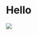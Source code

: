 # Hello
<img src="https://github-readme-stats.vercel.app/api/wakatime?username=@buahpir&theme=outrun&custom_title=Buah%20Pir%27s%20Wakatime%20Stats&layout=compact&range=all_times&langs_count=20" />

